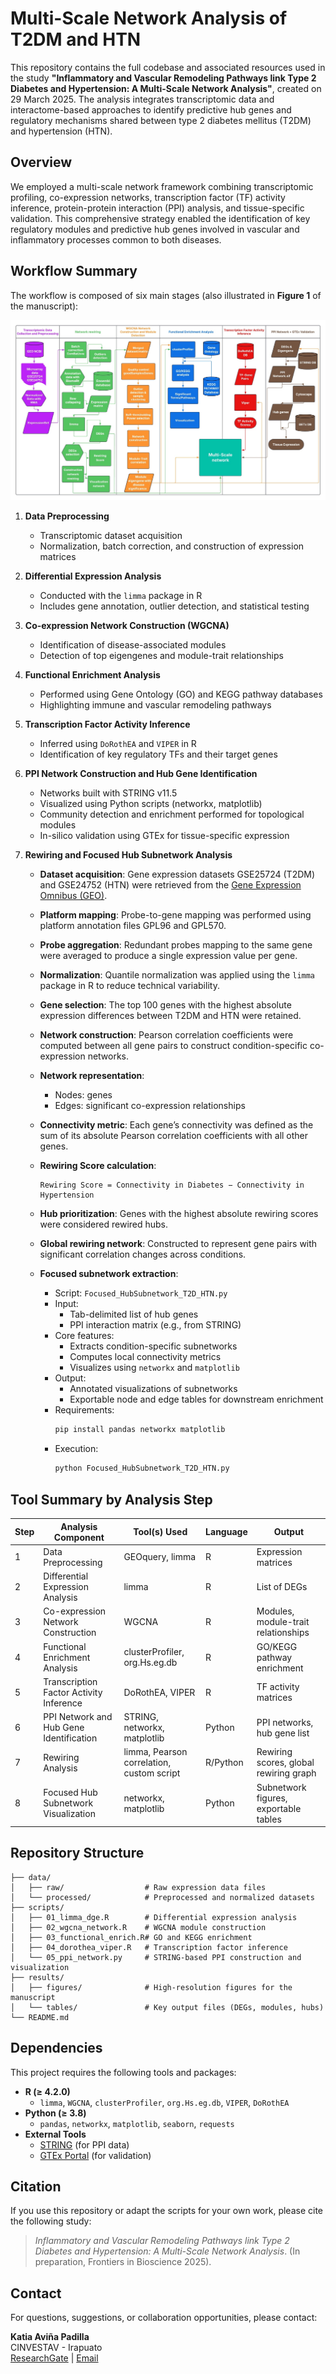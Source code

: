 # Multi-Scale Network Analysis of T2DM and HTN

This repository contains the full codebase and associated resources used in the study **"Inflammatory and Vascular Remodeling Pathways link Type 2 Diabetes and Hypertension: A Multi-Scale Network Analysis"**, created on 29 March 2025. The analysis integrates transcriptomic data and interactome-based approaches to identify predictive hub genes and regulatory mechanisms shared between type 2 diabetes mellitus (T2DM) and hypertension (HTN).

## Overview

We employed a multi-scale network framework combining transcriptomic profiling, co-expression networks, transcription factor (TF) activity inference, protein-protein interaction (PPI) analysis, and tissue-specific validation. This comprehensive strategy enabled the identification of key regulatory modules and predictive hub genes involved in vascular and inflammatory processes common to both diseases.

## Workflow Summary

The workflow is composed of six main stages (also illustrated in **Figure 1** of the manuscript):


![Pipeline de análisis](Pipeline.jpeg)





1. **Data Preprocessing**  
   - Transcriptomic dataset acquisition  
   - Normalization, batch correction, and construction of expression matrices

2. **Differential Expression Analysis**  
   - Conducted with the `limma` package in R  
   - Includes gene annotation, outlier detection, and statistical testing

3. **Co-expression Network Construction (WGCNA)**  
   - Identification of disease-associated modules  
   - Detection of top eigengenes and module-trait relationships

4. **Functional Enrichment Analysis**  
   - Performed using Gene Ontology (GO) and KEGG pathway databases  
   - Highlighting immune and vascular remodeling pathways

5. **Transcription Factor Activity Inference**  
   - Inferred using `DoRothEA` and `VIPER` in R  
   - Identification of key regulatory TFs and their target genes

6. **PPI Network Construction and Hub Gene Identification**  
   - Networks built with STRING v11.5  
   - Visualized using Python scripts (networkx, matplotlib)  
   - Community detection and enrichment performed for topological modules  
   - In-silico validation using GTEx for tissue-specific expression

7. **Rewiring and Focused Hub Subnetwork Analysis**  
   - **Dataset acquisition**: Gene expression datasets GSE25724 (T2DM) and GSE24752 (HTN) were retrieved from the [Gene Expression Omnibus (GEO)](https://www.ncbi.nlm.nih.gov/geo/).  
   - **Platform mapping**: Probe-to-gene mapping was performed using platform annotation files GPL96 and GPL570.  
   - **Probe aggregation**: Redundant probes mapping to the same gene were averaged to produce a single expression value per gene.  
   - **Normalization**: Quantile normalization was applied using the `limma` package in R to reduce technical variability.  
   - **Gene selection**: The top 100 genes with the highest absolute expression differences between T2DM and HTN were retained.  
   - **Network construction**: Pearson correlation coefficients were computed between all gene pairs to construct condition-specific co-expression networks.  
   - **Network representation**:  
     - Nodes: genes  
     - Edges: significant co-expression relationships  
   - **Connectivity metric**: Each gene’s connectivity was defined as the sum of its absolute Pearson correlation coefficients with all other genes.  
   - **Rewiring Score calculation**:  
     ```
     Rewiring Score = Connectivity in Diabetes − Connectivity in Hypertension
     ```  
   - **Hub prioritization**: Genes with the highest absolute rewiring scores were considered rewired hubs.  
   - **Global rewiring network**: Constructed to represent gene pairs with significant correlation changes across conditions.  

   - **Focused subnetwork extraction**:  
     - Script: `Focused_HubSubnetwork_T2D_HTN.py`  
     - Input:  
       - Tab-delimited list of hub genes  
       - PPI interaction matrix (e.g., from STRING)  
     - Core features:  
       - Extracts condition-specific subnetworks  
       - Computes local connectivity metrics  
       - Visualizes using `networkx` and `matplotlib`  
     - Output:  
       - Annotated visualizations of subnetworks  
       - Exportable node and edge tables for downstream enrichment  
     - Requirements:  
       ```bash
       pip install pandas networkx matplotlib
       ```  
     - Execution:  
       ```bash
       python Focused_HubSubnetwork_T2D_HTN.py
       ```



## Tool Summary by Analysis Step

| Step | Analysis Component                             | Tool(s) Used                                 | Language     | Output                                |
|------|------------------------------------------------|----------------------------------------------|--------------|----------------------------------------|
| 1    | Data Preprocessing                             | GEOquery, limma                              | R            | Expression matrices                    |
| 2    | Differential Expression Analysis               | limma                                        | R            | List of DEGs                           |
| 3    | Co-expression Network Construction             | WGCNA                                        | R            | Modules, module-trait relationships    |
| 4    | Functional Enrichment Analysis                 | clusterProfiler, org.Hs.eg.db                | R            | GO/KEGG pathway enrichment             |
| 5    | Transcription Factor Activity Inference        | DoRothEA, VIPER                              | R            | TF activity matrices                   |
| 6    | PPI Network and Hub Gene Identification        | STRING, networkx, matplotlib                 | Python       | PPI networks, hub gene list            |
| 7    | Rewiring Analysis                              | limma, Pearson correlation, custom   script  | R/Python     | Rewiring scores, global rewiring graph |
| 8    | Focused Hub Subnetwork Visualization           | networkx, matplotlib                         | Python       | Subnetwork figures, exportable tables  |



## Repository Structure



```
├── data/
│   ├── raw/                  # Raw expression data files
│   └── processed/            # Preprocessed and normalized datasets
├── scripts/
│   ├── 01_limma_dge.R        # Differential expression analysis
│   ├── 02_wgcna_network.R    # WGCNA module construction
│   ├── 03_functional_enrich.R# GO and KEGG enrichment
│   ├── 04_dorothea_viper.R   # Transcription factor inference
│   └── 05_ppi_network.py     # STRING-based PPI construction and visualization
├── results/
│   ├── figures/              # High-resolution figures for the manuscript
│   └── tables/               # Key output files (DEGs, modules, hubs)
└── README.md
```

## Dependencies

This project requires the following tools and packages:

- **R (≥ 4.2.0)**  
  - `limma`, `WGCNA`, `clusterProfiler`, `org.Hs.eg.db`, `VIPER`, `DoRothEA`
- **Python (≥ 3.8)**  
  - `pandas`, `networkx`, `matplotlib`, `seaborn`, `requests`
- **External Tools**  
  - [STRING](https://string-db.org/) (for PPI data)
  - [GTEx Portal](https://gtexportal.org/) (for validation)

## Citation

If you use this repository or adapt the scripts for your own work, please cite the following study:

> *Inflammatory and Vascular Remodeling Pathways link Type 2 Diabetes and Hypertension: A Multi-Scale Network Analysis*. (In preparation, Frontiers in Bioscience 2025).


## Contact

For questions, suggestions, or collaboration opportunities, please contact:

**Katia Aviña Padilla**  
CINVESTAV - Irapuato  
[ResearchGate](https://www.researchgate.net/profile/Katia-Avina-Padilla) | [Email](mailto:katia.avinap@cinvestav.mx)
